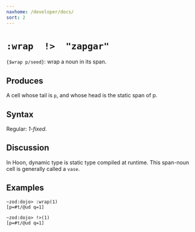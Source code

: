 ```yaml
---
navhome: /developer/docs/
sort: 2
---
```


# `:wrap  !>  "zapgar"`

`{$wrap p/seed}`: wrap a noun in its span.

## Produces

A cell whose tail is `p`, and whose head is the static span of p.

## Syntax

Regular: *1-fixed*.

## Discussion

In Hoon, dynamic type is static type compiled at runtime.  This
span-noun cell is generally called a `vase`.

## Examples

```
~zod:dojo> :wrap(1)
[p=#t/@ud q=1]
```

```
~zod:dojo> !>(1)
[p=#t/@ud q=1]
```
